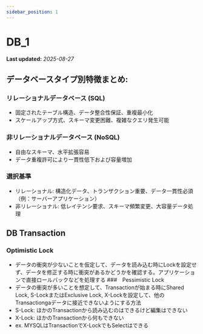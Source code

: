 ```yaml
---
sidebar_position: 1
---
```


# DB_1

**Last updated:** _2025-08-27_

## データベースタイプ別特徴まとめ:

### リレーショナルデータベース (SQL)

- 固定されたテーブル構造、データ整合性保証、重複最小化
- スケールアップ方式、スキーマ変更困難、複雑なクエリ発生可能

### 非リレーショナルデータベース (NoSQL)

- 自由なスキーマ、水平拡張容易
- データ重複許可により一貫性低下および容量増加

### 選択基準

- リレーショナル: 構造化データ、トランザクション重要、データ一貫性必須（例：サーバーアプリケーション）
- 非リレーショナル: 低レイテンシ要求、スキーマ頻繁変更、大容量データ処理

## DB Transaction

### Optimistic Lock
- データの衝突が少ないことを仮定して、データを読み込む時にLockを設定せず、データを修正する時に衝突があるかどうかを確認する。アプリケーションで直接ロールバックなどを処理する
###　Pessimistic Lock
- データの衝突が多いことを想定して、Transactionが始まる時にShared Lock, S-LockまたはExclusive Lock, X-Lockを設定して、他のTransactiongaデータに接近できないようにする方法
- S-Lock: ほかのTransactionから読み込むのはできるけど編集はできない
- X-Lock: ほかのTransactionから何もできない
- ex. MYSQLはTransactionでX-LockでもSelectはできる